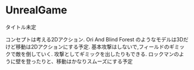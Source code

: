 # UnrealGame
タイトル未定

コンセプトは考える2Dアクション.
Ori And Blind Forest のようなモデルは3Dだけど移動は2Dアクションにする予定.
基本攻撃はしないで,フィールドのギミックで敵を倒していく.
攻撃としてギミックを出したりもできる. ロックマンのように壁を登ったりと、移動はかなりスムーズにする予定
